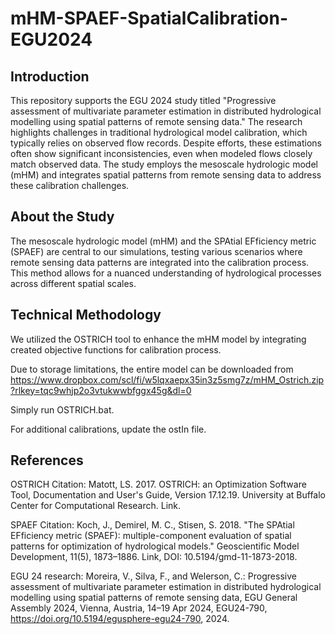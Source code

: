 # mHM-SPAEF-SpatialCalibration-EGU2024

## Introduction
This repository supports the EGU 2024 study titled "Progressive assessment of multivariate parameter estimation in distributed hydrological modelling using spatial patterns of remote sensing data." The research highlights challenges in traditional hydrological model calibration, which typically relies on observed flow records. Despite efforts, these estimations often show significant inconsistencies, even when modeled flows closely match observed data. The study employs the mesoscale hydrologic model (mHM) and integrates spatial patterns from remote sensing data to address these calibration challenges.

## About the Study
The mesoscale hydrologic model (mHM) and the SPAtial EFficiency metric (SPAEF) are central to our simulations, testing various scenarios where remote sensing data patterns are integrated into the calibration process. This method allows for a nuanced understanding of hydrological processes across different spatial scales.

## Technical Methodology
We utilized the OSTRICH tool to enhance the mHM model by integrating created objective functions for calibration process.

Due to storage limitations, the entire model can be downloaded from https://www.dropbox.com/scl/fi/w5lqxaepx35in3z5smg7z/mHM_Ostrich.zip?rlkey=tqc9whjp2o3vtukwwbfggx45g&dl=0

Simply run OSTRICH.bat.

For additional calibrations, update the ostIn file.

## References
OSTRICH Citation: Matott, LS. 2017. OSTRICH: an Optimization Software Tool, Documentation and User's Guide, Version 17.12.19. University at Buffalo Center for Computational Research. Link.

SPAEF Citation: Koch, J., Demirel, M. C., Stisen, S. 2018. "The SPAtial EFficiency metric (SPAEF): multiple-component evaluation of spatial patterns for optimization of hydrological models." Geoscientific Model Development, 11(5), 1873–1886. Link, DOI: 10.5194/gmd-11-1873-2018.

EGU 24 research: Moreira, V., Silva, F., and Welerson, C.: Progressive assessment of multivariate parameter estimation in distributed hydrological modelling using spatial patterns of remote sensing data, EGU General Assembly 2024, Vienna, Austria, 14–19 Apr 2024, EGU24-790, https://doi.org/10.5194/egusphere-egu24-790, 2024.

